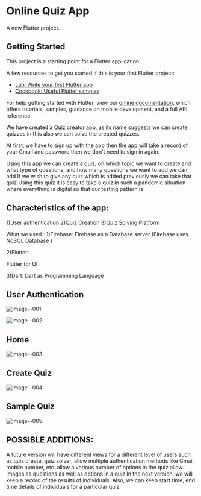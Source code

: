 # Online Quiz App

A new Flutter project.

## Getting Started

This project is a starting point for a Flutter application.

A few resources to get you started if this is your first Flutter project:

- [Lab: Write your first Flutter app](https://flutter.dev/docs/get-started/codelab)
- [Cookbook: Useful Flutter samples](https://flutter.dev/docs/cookbook)

For help getting started with Flutter, view our
[online documentation](https://flutter.dev/docs), which offers tutorials,
samples, guidance on mobile development, and a full API reference.

We have created a Quiz creator app, as its name suggests we can create
quizzes in this also we can solve the created quizzes.

At first, we have to sign up with the app then the app will take a record of
your Gmail and password then we don't need to sign in again.

Using this app we can create a quiz, on which topic we want to create
and what type of questions, and how many questions we want to add we can add
If we wish to give any quiz which is added previously we can take that
quiz
Using this quiz it is easy to take a quiz in such a pandemic situation
where everything is digital so that our testing pattern is

## Characteristics of the app:

1)User authentication
2)Quiz Creation
3)Quiz Solving Platform

What we used :
1)Firebase:
Firebase as a Database server (Firebase uses NoSQL Database )

2)Flutter:

Flutter for UI

3)Dart:
Dart as Programming Language

## User Authentication

![image--001](https://user-images.githubusercontent.com/42301397/113504443-ba94ba00-9555-11eb-9f7f-ded029b6326e.png)

![image--002](https://user-images.githubusercontent.com/42301397/113504453-cc765d00-9555-11eb-9e5a-24f7fbf97c88.png)


## Home

![image--003](https://user-images.githubusercontent.com/42301397/113504477-f465c080-9555-11eb-8d2b-287cb7ce1bee.png)


## Create Quiz

![image--004](https://user-images.githubusercontent.com/42301397/113504480-f9c30b00-9555-11eb-8114-bfabc298db86.png)


## Sample Quiz

![image--005](https://user-images.githubusercontent.com/42301397/113504484-ff205580-9555-11eb-9375-c622225fd55c.png)



## POSSIBLE ADDITIONS:

A future version will have different views for a different level of
users such as quiz create, quiz solver,
allow multiple authentication methods like Gmail, mobile
number, etc.
allow a various number of options in the quiz
allow images as questions as well as options in a quiz
In the next version, we will keep a record of the results of
individuals.
Also, we can keep start time, end time details of individuals for a
particular quiz



